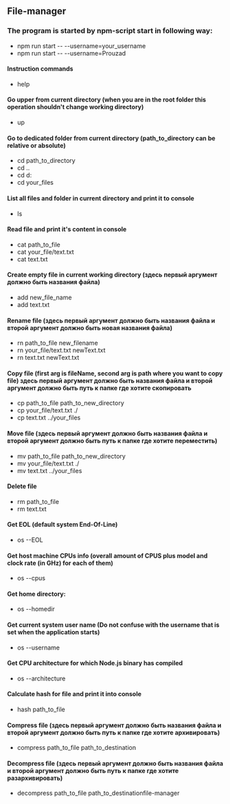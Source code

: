 ## File-manager

### The program is started by npm-script start in following way:

- npm run start -- --username=your_username
- npm run start -- --username=Prouzad

#### Instruction commands

- help

#### Go upper from current directory (when you are in the root folder this operation shouldn't change working directory)

- up

#### Go to dedicated folder from current directory (path_to_directory can be relative or absolute)

- cd path_to_directory
- cd ..
- cd d:
- cd your_files

#### List all files and folder in current directory and print it to console

- ls

#### Read file and print it's content in console

- cat path_to_file
- cat your_file/text.txt
- cat text.txt

#### Create empty file in current working directory (здесь первый аргумент должно быть названия файла)

- add new_file_name
- add text.txt

#### Rename file (здесь первый аргумент должно быть названия файла и второй аргумент должно быть новая названия файла)

- rn path_to_file new_filename
- rn your_file/text.txt newText.txt
- rn text.txt newText.txt

#### Copy file (first arg is fileName, second arg is path where you want to copy file) здесь первый аргумент должно быть названия файла и второй аргумент должно быть путь к папке где хотите скопировать

- cp path_to_file path_to_new_directory
- cp your_file/text.txt ./
- cp text.txt ../your_files

#### Move file (здесь первый аргумент должно быть названия файла и второй аргумент должно быть путь к папке где хотите переместить)

- mv path_to_file path_to_new_directory
- mv your_file/text.txt ./
- mv text.txt ../your_files

#### Delete file

- rm path_to_file
- rm text.txt

#### Get EOL (default system End-Of-Line)

- os --EOL

#### Get host machine CPUs info (overall amount of CPUS plus model and clock rate (in GHz) for each of them)

- os --cpus

#### Get home directory:

- os --homedir

#### Get current system user name (Do not confuse with the username that is set when the application starts)

- os --username

#### Get CPU architecture for which Node.js binary has compiled

- os --architecture

#### Calculate hash for file and print it into console

- hash path_to_file

#### Compress file (здесь первый аргумент должно быть названия файла и второй аргумент должно быть путь к папке где хотите архивировать)

- compress path_to_file path_to_destination

#### Decompress file (здесь первый аргумент должно быть названия файла и второй аргумент должно быть путь к папке где хотите разархивировать)

- decompress path_to_file path_to_destinationfile-manager

